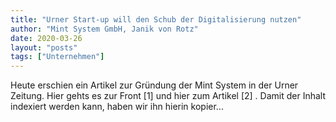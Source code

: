 ```yaml
---
title: "Urner Start-up will den Schub der Digitalisierung nutzen"
author: "Mint System GmbH, Janik von Rotz"
date: 2020-03-26
layout: "posts"
tags: ["Unternehmen"]
---
```


Heute erschien ein Artikel zur Gründung der Mint System in der Urner Zeitung. Hier gehts es zur Front [1] und hier zum Artikel [2] . Damit der Inhalt indexiert werden kann, haben wir ihn hierin kopier...

